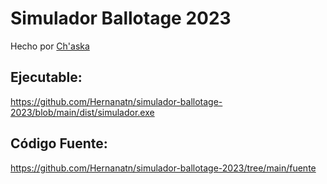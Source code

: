 # Simulador Ballotage 2023
Hecho por <a href="cajadeideas.ar">Ch'aska</a>

## Ejecutable:
https://github.com/Hernanatn/simulador-ballotage-2023/blob/main/dist/simulador.exe

## Código Fuente:
https://github.com/Hernanatn/simulador-ballotage-2023/tree/main/fuente
